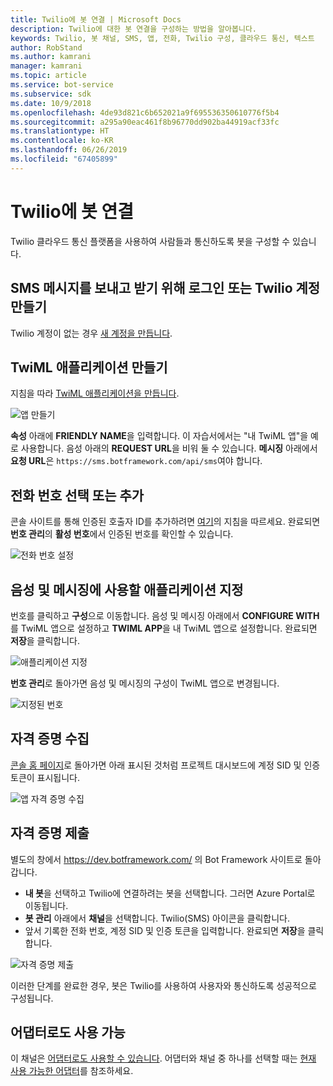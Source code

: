 ```yaml
---
title: Twilio에 봇 연결 | Microsoft Docs
description: Twilio에 대한 봇 연결을 구성하는 방법을 알아봅니다.
keywords: Twilio, 봇 채널, SMS, 앱, 전화, Twilio 구성, 클라우드 통신, 텍스트
author: RobStand
ms.author: kamrani
manager: kamrani
ms.topic: article
ms.service: bot-service
ms.subservice: sdk
ms.date: 10/9/2018
ms.openlocfilehash: 4de93d821c6b652021a9f695536350610776f5b4
ms.sourcegitcommit: a295a90eac461f8b96770dd902ba44919acf33fc
ms.translationtype: HT
ms.contentlocale: ko-KR
ms.lasthandoff: 06/26/2019
ms.locfileid: "67405899"
---
```

# <a name="connect-a-bot-to-twilio"></a>Twilio에 봇 연결

Twilio 클라우드 통신 플랫폼을 사용하여 사람들과 통신하도록 봇을 구성할 수 있습니다.

## <a name="log-in-to-or-create-a-twilio-account-for-sending-and-receiving-sms-messages"></a>SMS 메시지를 보내고 받기 위해 로그인 또는 Twilio 계정 만들기

Twilio 계정이 없는 경우 <a href="https://www.twilio.com/try-twilio" target="_blank">새 계정을 만듭니다</a>.

## <a name="create-a-twiml-application"></a>TwiML 애플리케이션 만들기

지침을 따라 <a href="https://support.twilio.com/hc/articles/223180928-How-Do-I-Create-a-TwiML-App-" target="_blank">TwiML 애플리케이션을 만듭니다</a>.

![앱 만들기](~/media/channels/twi-StepTwiml.png)

**속성** 아래에 **FRIENDLY NAME**을 입력합니다. 이 자습서에서는 "내 TwiML 앱"을 예로 사용합니다. 음성 아래의 **REQUEST URL**을 비워 둘 수 있습니다. **메시징** 아래에서 **요청 URL**은 `https://sms.botframework.com/api/sms`여야 합니다.

## <a name="select-or-add-a-phone-number"></a>전화 번호 선택 또는 추가

콘솔 사이트를 통해 인증된 호출자 ID를 추가하려면 <a href = "https://support.twilio.com/hc/articles/223180048-Adding-a-Verified-Phone-Number-or-Caller-ID-with-Twilio" target="_blank">여기</a>의 지침을 따르세요. 완료되면 **번호 관리**의 **활성 번호**에서 인증된 번호를 확인할 수 있습니다.

![전화 번호 설정](~/media/channels/twi-StepPhone.png)

## <a name="specify-application-to-use-for-voice-and-messaging"></a>음성 및 메시징에 사용할 애플리케이션 지정

번호를 클릭하고 **구성**으로 이동합니다. 음성 및 메시징 아래에서 **CONFIGURE WITH**를 TwiML 앱으로 설정하고 **TWIML APP**을 내 TwiML 앱으로 설정합니다. 완료되면 **저장**을 클릭합니다.

![애플리케이션 지정](~/media/channels/twi-StepPhone2.png)

**번호 관리**로 돌아가면 음성 및 메시징의 구성이 TwiML 앱으로 변경됩니다.

![지정된 번호](~/media/channels/twi-StepPhone3.png)


## <a name="gather-credentials"></a>자격 증명 수집

[콘솔 홈 페이지](https://www.twilio.com/console/)로 돌아가면 아래 표시된 것처럼 프로젝트 대시보드에 계정 SID 및 인증 토큰이 표시됩니다.

![앱 자격 증명 수집](~/media/channels/twi-StepAuth.png)

## <a name="submit-credentials"></a>자격 증명 제출

별도의 창에서 https://dev.botframework.com/ 의 Bot Framework 사이트로 돌아갑니다. 

- **내 봇**을 선택하고 Twilio에 연결하려는 봇을 선택합니다. 그러면 Azure Portal로 이동됩니다.
- **봇 관리** 아래에서 **채널**을 선택합니다. Twilio(SMS) 아이콘을 클릭합니다.
- 앞서 기록한 전화 번호, 계정 SID 및 인증 토큰을 입력합니다. 완료되면 **저장**을 클릭합니다.

![자격 증명 제출](~/media/channels/twi-StepSubmit.png)

이러한 단계를 완료한 경우, 봇은 Twilio를 사용하여 사용자와 통신하도록 성공적으로 구성됩니다.

## <a name="also-available-as-an-adapter"></a>어댑터로도 사용 가능

이 채널은 [어댑터로도 사용할 수 있습니다](https://botkit.ai/docs/v4/platforms/twilio-sms.html). 어댑터와 채널 중 하나를 선택할 때는 [현재 사용 가능한 어댑터](bot-service-channel-additional-channels.md#currently-available-adapters)를 참조하세요.